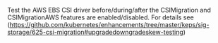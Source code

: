 Test the AWS EBS CSI driver before/during/after the CSIMigration and CSIMigrationAWS features are enabled/disabled. For details see (https://github.com/kubernetes/enhancements/tree/master/keps/sig-storage/625-csi-migration#upgradedowngradeskew-testing)
